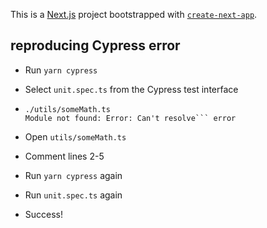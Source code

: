 This is a [Next.js](https://nextjs.org/) project bootstrapped with [`create-next-app`](https://github.com/vercel/next.js/tree/canary/packages/create-next-app).

## reproducing Cypress error

- Run `yarn cypress`
- Select `unit.spec.ts` from the Cypress test interface
- ````Error: Webpack Compilation Error
  ./utils/someMath.ts
  Module not found: Error: Can't resolve``` error

  ````

- Open `utils/someMath.ts`
- Comment lines 2-5

- Run `yarn cypress` again
- Run `unit.spec.ts` again
- Success!
